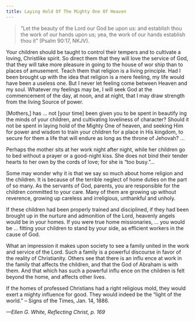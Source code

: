 ```yaml
---
title: Laying Hold Of The Mighty One Of Heaven
---
```


> <p></p>
> “Let the beauty of the Lord our God be upon us: and establish thou the work of our hands upon us; yea, the work of our hands establish thou it” (Psalm 90:17, NKJV).

Your children should be taught to control their tempers and to cultivate a loving, Christlike spirit. So direct them that they will love the service of God, that they will take more pleasure in going to the house of wor ship than to places of amusement. Teach them that religion is a living principle. Had I been brought up with the idea that religion is a mere feeling, my life would have been a useless one. But I never let feeling come between Heaven and my soul. Whatever my feelings may be, I will seek God at the commencement of the day, at noon, and at night, that I may draw strength from the living Source of power.

[Mothers,] has ... not [your time] been given you to be spent in beautify ing the minds of your children, and cultivating loveliness of character? Should it not be spent in laying hold of the Mighty One of heaven, and seeking Him for power and wisdom to train your children for a place in His kingdom, to secure for them a life that will endure as long as the throne of Jehovah? ...

Perhaps the mother sits at her work night after night, while her children go to bed without a prayer or a good-night kiss. She does not bind their tender hearts to her own by the cords of love; for she is “too busy.”...

Some may wonder why it is that we say so much about home religion and the children. It is because of the terrible neglect of home duties on the part of so many. As the servants of God, parents, you are responsible for the children committed to your care. Many of them are growing up without reverence, growing up careless and irreligious, unthankful and unholy.

If these children had been properly trained and disciplined, if they had been brought up in the nurture and admonition of the Lord, heavenly angels would be in your homes. If you were true home missionaries, ... you would be ... fitting your children to stand by your side, as efficient workers in the cause of God.

What an impression it makes upon society to see a family united in the work and service of the Lord. Such a family is a powerful discourse in favor of the reality of Christianity. Others see that there is an influ ence at work in the family that affects the children, and that the God of Abraham is with them. And that which has such a powerful influ ence on the children is felt beyond the home, and affects other lives.

If the homes of professed Christians had a right religious mold, they would exert a mighty influence for good. They would indeed be the “light of the world.” – Signs of the Times, Jan. 14, 1886.

_—Ellen G. White, Reflecting Christ, p. 169_